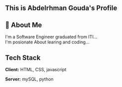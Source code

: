 ## This is Abdelrhman Gouda's Profile

## 🚀 About Me
I'm a Software Engineer graduated from ITI...  
I'm posionate About learing and coding...




## Tech Stack

**Client:** HTML, CSS, javascript 

**Server:** mySQL, python

